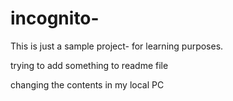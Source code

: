 # incognito-
This is just a sample project- for learning purposes.

trying to add something to readme file

changing the contents in my local PC
